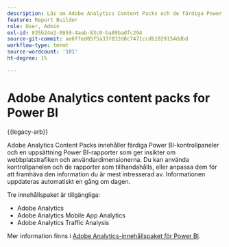 ```yaml
---
description: Läs om Adobe Analytics Content Packs och de färdiga Power BI-panelerna och rapporterna.
feature: Report Builder
role: User, Admin
exl-id: 835b24e2-0959-4aab-83c0-ba89badfc294
source-git-commit: ae6ffed05f5a33f032d0c7471ccdb1029154ddbd
workflow-type: tm+mt
source-wordcount: '101'
ht-degree: 1%

---
```


# Adobe Analytics content packs for Power BI

{{legacy-arb}}

Adobe Analytics Content Packs innehåller färdiga Power BI-kontrollpaneler och en uppsättning Power BI-rapporter som ger insikter om webbplatstrafiken och användardimensionerna. Du kan använda kontrollpanelen och de rapporter som tillhandahålls, eller anpassa dem för att framhäva den information du är mest intresserad av. Informationen uppdateras automatiskt en gång om dagen.

Tre innehållspaket är tillgängliga:

* Adobe Analytics
* Adobe Analytics Mobile App Analytics
* Adobe Analytics Traffic Analysis

Mer information finns i [Adobe Analytics-innehållspaket för Power BI](https://powerbi.microsoft.com/en-us/documentation/powerbi-content-pack-adobe-analytics/).
